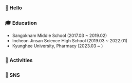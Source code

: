### 👋 Hello

##

### 🎓 Education

- Sangoknam Middle School (2017.03 ~ 2019.02)
- Incheon Jinsan Science High School (2019.03 ~ 2022.01)
- Kyunghee University, Pharmacy (2023.03 ~ )

##

### 💬 Activities

##

### 🔗 SNS
